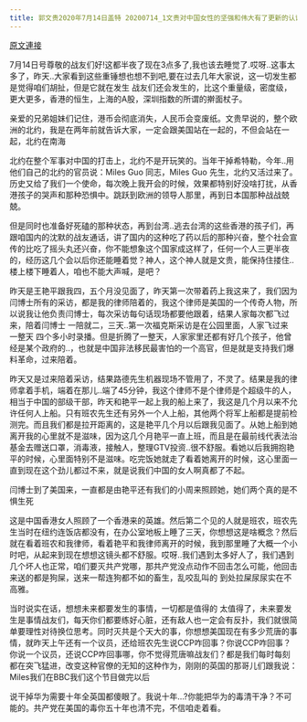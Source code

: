 ```yaml
---
title: 郭文贵2020年7月14日盖特 20200714_1文贵对中国女性的坚强和伟大有了更新的认识，对中国男人的懦弱和自私有了更深度的理解，北约组织与我们一起在南海搞强拆．和接下来与美国和欧洲共同灭共的同时．将深度的合作．清除中共
---
```


[原文連接](https://gnews.org/ThreadView/53481884)

7月14日号尊敬的战友们好!这都半夜了现在3点多了,我也该去睡觉了.哎呀..这事太多了，昨天..大家看到这些重锤想也想不到吧,要在过去几年大家说，这一切发生都是觉得咱们胡扯，但是它就在发生 战友们还会发生的，比这个重量级，密度级，更大更多，香港的恒生，上海的A股，深圳指数的所谓的擀面杖子。


亲爱的兄弟姐妹们记住，港币会彻底消失，人民币会变废纸。文贵早说的，整个欧洲的北约，我是在两年前就告诉大家，一定会跟美国站在一起的，不但会站在一起，北约在南海


北约在整个军事对中国的打击上，北约不是开玩笑的。当年干掉希特勒，今年..用他们自己的北约的官员说：Miles Guo 同志，Miles Guo 先生，北约又活过来了。历史又给了我们一个使命，每次晚上我开会的时候，效果都特别好没啥打扰，从香港孩子的哭声和那种恐惧中。跳跃到欧洲的领导人那里，再到日本国那种战战兢兢。


但是同时也准备好死磕的那种状态，再到台湾..逃去台湾的这些香港的孩子们，再跟咱国内的沈默的战友通话，讲了国内的这种吃了药以后的那种兴奋，整个社会宣传的比吃了摇头丸还兴奋，你不能想象这个国家成这样了，任何一个人三更半夜的，经历这几个会以后你还能睡着觉？神人，这个神人就是文贵，能保持住搂住..楼上楼下睡着人，咱也不能大声喊，是吧？


昨天是王艳平跟我四，五个月没见面了，昨天第一次带着药上我这来了，我们因为闫博士所有的采访，都是我的律师陪着的，我这个律师是美国的一个传奇人物，所以说我让他负责闫博士，每次采访每句话现场都要他跟着，结果人家每次都飞过来，陪着闫博士 一陪就二，三天..第一次福克斯采访是在公园里面，人家飞过来 一整天 四个多小时录播。但是折腾了一整天，人家家里还都有好几个孩子，他曾经是某个政府的..，也就是中国非法移民最害怕的一个高官，但是就是支持我们爆料革命，过来陪着。


昨天又是过来陪着采访，结果路德先生机器现场不管用了，不灵了。结果是我的律师拿着手机，端着在那儿..端了45分钟，我这个律师不是个律师是个超级牛的人，相当于中国的部级干部，昨天和艳平一起上我的船上来了，我这是几个月以来不允许任何人上船。只有班农先生还有另外一个人上船，其他两个将军上船都是提前检测完。而且我们都是拉开距离的，这是艳平几个月以后跟我见面了。从她上船到她离开我的心里就不是滋味，因为这几个月艳平一直上班，而且是在最前线代表法治基金去赠送口罩，消毒液，接触人，整理GTV投资..很不舒服。看她以后我拥抱艳平的时候，心里面特别不是滋味。吃完饭她就走了看着她离开的时候，这心里面一直到现在这个劲儿都过不来，就是说我们中国的女人啊真都了不起。


闫博士到了美国来，一直都是由艳平还有我们的小周来照顾她，她们两个真的是不惧生死


这是中国香港女人照顾了一个香港来的英雄。然后第二个见的人就是班农，班农先生当时在纽约连饭店都没有，在办公室地板上睡了三天，你想想这是啥概念？然后就在看着班农和我律师，看着艳平和我律师离开的时候，我到那里睡了大概一个小时吧，从起来到现在想想这镜头都不舒服。哎呀..我们遇到太多好人了，我们遇到几个坏人也正常，咱们要灭共产党哪，那共产党没点动作不回击怎么可能，他回击来送的都是狗屎，送来一帮连狗都不如的畜生，乱咬乱叫的 到处拉屎尿尿实在不高雅。


当时说实在话，想想未来都要发生的事情，一切都是值得的 太值得了，未来要发生是事情战友们，每天你们都要练好心脏，还有敌人也一定会有反扑，我们就很简单要理性对待换位思考。同时灭共是个天大的事，你想想美国现在有多少荒唐的事情，就昨天上午还有一个议员，还给班农先生说CCP咋回事？你说CCP咋回事？你说一个议员，还说CCP咋回事哪，你不觉得荒唐嘛战友们？都是我们每时每刻都在突飞猛进，改变这种官僚的无知的这种作为，刚刚的英国的那哥儿们跟我说：Miles我们在BBC我们这个节目做完以后


说干掉华为需要十年全英国都傻眼了。我说十年…?你能把华为的毒清干净？不可能的。共产党在美国的毒你五十年也清不完，不信咱走着看。
